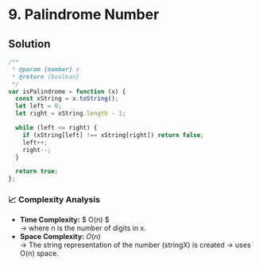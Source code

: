 # 9. Palindrome Number

## Solution

```javascript
/**
 * @param {number} x
 * @return {boolean}
 */
var isPalindrome = function (x) {
  const xString = x.toString();
  let left = 0;
  let right = xString.length - 1;

  while (left <= right) {
    if (xString[left] !== xString[right]) return false;
    left++;
    right--;
  }

  return true;
};
```

### 📈 Complexity Analysis

- **Time Complexity:** $ O(n) $ <br>
  → where n is the number of digits in x.
  <br>
- **Space Complexity:** $O(n)$ <br>
  → The string representation of the number (stringX) is created → uses O(n) space.
